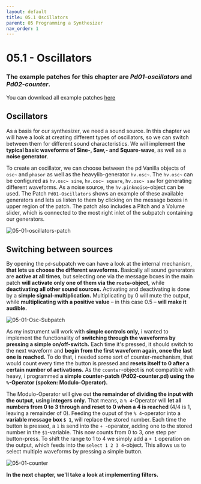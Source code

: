 ```yaml
---
layout: default
title: 05.1 Oscillators
parent: 05 Programming a Synthesizer
nav_order: 1
---
```


# 05.1 - Oscillators

### The example patches for this chapter are _Pd01-oscillators_ and _Pd02-counter_. 

You can download all example patches <a href="{{ site.baseurl }}/assets/pd-patches/pd-examples.zip" download>here</a>

## Oscillators

As a basis for our synthesizer, we need a sound source. In this chapter we will have a look at creating different types of oscillators, so we can switch between them for different sound characteristics. We will implement **the typical basic waveforms of Sine-, Saw,- and Square-wave**, as well as a **noise generator**.

To create an oscillator, we can choose between the pd Vanilla objects of `osc~` and `phasor` as well as the heavylib-generator `hv.osc~`. The `hv.osc~` can be configured as `hv.osc~ sine`, `hv.osc~ square`, `hv.osc~ saw` for generating different waveforms. As a noise source, the `hv.pinknoise`-object can be used. The Patch `Pd01-Oscillators` shows an example of these available generators and lets us listen to them by clicking on the message boxes in upper region of the patch. The patch also includes a Pitch and a Volume slider, which is connected to the most right inlet of the subpatch containing our generators.

![05-01-oscillators-patch](https://github.com/user-attachments/assets/2e227934-0e4a-4f8a-becc-e837ce166327)

## Switching between sources

By opening the `pd`-subpatch we can have a look at the internal mechanism, **that lets us choose the different waveforms.** Basically all sound generators are **active at all times**, but selecting one via the message boxes in the main patch **will activate only one of them via the `route`-object,** while **deactivating all other sound sources.** Activating and deactivating is done by a **simple signal-multiplication.** Multiplicating by 0 will mute the output, while **multiplicating with a positive value** – in this case 0.5 – **will make it audible.**

![05-01-Osc-Subpatch](https://github.com/user-attachments/assets/19bd2b11-c6ed-4bd1-aab0-ee7e730c714c)

As my instrument will work with **simple controls only,** i wanted to implement the functionality of **switching through the waveforms by pressing a simple on/off-switch.** Each time it's pressed, it should switch to the next waveform and **begin from the first waveform again, once the last one is reached.** To do that, i needed some sort of counter-mechanism, that would count every time the button is pressed and **resets itself to 0 after a certain number of activations.** As the `counter`-object is not compatible with heavy, i programmed **a simple counter-patch (Pd02-counter.pd) using the `%`-Operator (spoken: Modulo-Operator).** 

The Modulo-Operator will give out **the remainder of dividing the input with the output, using integers only.** That means, a `% 4`-Operator will **let all numbers from 0 to 3 through and reset to 0 when a 4 is reached** (4/4 is 1, leaving a remainder of 0). Feeding the ouput of the `% 4`-operator into a **variable message box `$ 1`**, will replace the stored number. Each time the button is pressed, a `1` is send into the `+ `-operator, adding one to the stored number in the `$1`-variable. This now counts from 0 to 3, one step per button-press. To shift the range to 1 to 4 we simply add a `+ 1` operation on the output, which feeds into the `select 1 2 3 4`-object. This allows us to select multiple waveforms by pressing a simple button.

![05-01-counter](https://github.com/user-attachments/assets/59a1d1f0-c0f6-4e5b-a75d-9eba8d5d08e8)

**In the next chapter, we'll take a look at implementing filters.**
